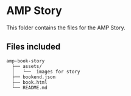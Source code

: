 # AMP Story

This folder contains the files for the AMP Story.

## Files included

```text
amp-book-story
  ├── assets/
  │   └──  images for story
  ├── bookend.json   
  ├── book.html
  └── README.md
```
